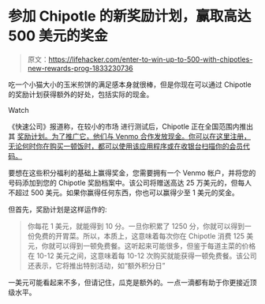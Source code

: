 # 参加 Chipotle 的新奖励计划，赢取高达 500 美元的奖金

> 原文：<https://lifehacker.com/enter-to-win-up-to-500-with-chipotles-new-rewards-prog-1833230736>

吃一个小猫大小的玉米煎饼的满足感本身就很棒，但是你现在可以通过 Chipotle 的奖励计划获得额外的好处，包括实际的现金。

Watch

《快速公司》报道称，在较小的市场 进行测试后，Chipotle 正在全国范围内推出其 [奖励计划。为了推广它，他们与 Venmo 合作发放现金。你可以在这里注册，无论何时你在购买一顿饭时，都可以使用该应用程序或在收银台扫描你的会员代码。](https://www.fastcompany.com/90318692/chipotles-rewards-program-open-to-us-free-burritos-after-125)

要想在这些积分福利的基础上赢得奖金，您需要拥有一个 Venmo 帐户，并将您的号码添加到您的 Chipotle 奖励档案中。该公司将赠送高达 25 万美元的，但每人不超过 500 美元。如果你赢得任何东西，你也可以赢得少至 1 美元的奖金。

但首先，奖励计划是这样运作的:

> 你每花 1 美元，就能得到 10 分。一旦你积累了 1250 分，你就可以得到一份免费的开胃菜。所以，本质上，这意味着每次你在 Chipotle 消费 125 美元，你就可以得到一顿免费餐。这听起来可能很多，但鉴于每道主菜的价格在 10-12 美元之间，这意味着每 10-12 次购买就能获得一顿免费餐。该公司还表示，它将推出特别活动，如“额外积分日”

一美元可能看起来不多，但请记住，瓜克是额外的。一点一滴都有助于你更接近顶级水平。